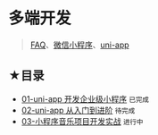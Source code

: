 # 多端开发

> [FAQ](./faq.md)、[微信小程序](./mini-program.md)、[uni-app](./uni-app.md)

## ★目录

- [01-uni-app 开发企业级小程序](./01/README.md) `已完成`
- [02-uni-app 从入门到进阶](./02/README.md) `待完成`
- [03-小程序音乐项目开发实战](./03/README.md) `进行中`
